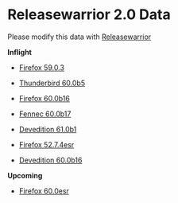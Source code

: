 

Releasewarrior 2.0 Data
=======================

Please modify this data with [Releasewarrior](https://github.com/mozilla-releng/releasewarrior-2.0)

**Inflight**

* [Firefox 59.0.3](/inflight/firefox/firefox-release-59.0.3.md)

* [Thunderbird 60.0b5](/inflight/thunderbird/thunderbird-beta-60.0b5.md)

* [Firefox 60.0b16](/inflight/firefox/firefox-beta-60.0b16.md)

* [Fennec 60.0b17](/inflight/fennec/fennec-beta-60.0b17.md)

* [Devedition 61.0b1](/inflight/devedition/devedition-devedition-61.0b1.md)

* [Firefox 52.7.4esr](/inflight/firefox/firefox-esr-52.7.4esr.md)

* [Devedition 60.0b16](/inflight/devedition/devedition-devedition-60.0b16.md)

**Upcoming**

* [Firefox 60.0esr](/upcoming/firefox/firefox-esr-60.0esr.md)


